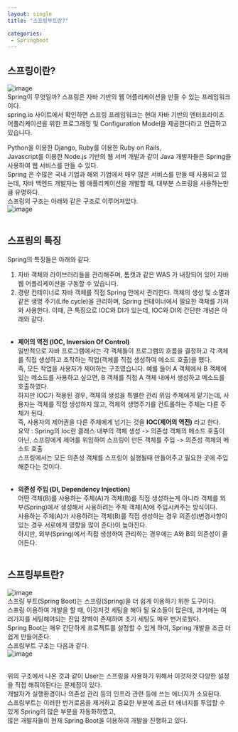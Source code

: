 ```yaml
---
layout: single
title: "스프링부트란?"

categories:
 - Springboot
---
```


## 스프링이란?
![image](https://user-images.githubusercontent.com/81789003/195343944-69f18932-fd00-4627-ab75-75ea70bf48f6.png) <br>
Spring이 무엇일까? 스프링은 자바 기반의 웹 어플리케이션을 만들 수 있는 프레임워크이다. <br>
spring.io 사이트에서 확인하면 스프링 프레임워크는 현대 자바 기반의 엔터프라이즈 어플리케이션을 위한 프로그래밍 및 Configuration Model을 제공한다라고 언급하고 있습니다. <br>

Python을 이용한 Django, Ruby를 이용한 Ruby on Rails, <br>
Javascript를 이용한 Node.js 기반의 웹 서버 개발과 같이 Java 개발자들은 Spring을 사용하여 웹 서비스를 만들 수 있다. <br>
Spring 은 수많은 국내 기업과 해외 기업에서 매우 많은 서비스를 만들 때 사용되고 있는데, 자바 백엔드 개발자는 웹 애플리케이션을 개발할 때, 대부분 스프링을 사용하는만큼 유명하다. <br>
스프링의 구조는 아래와 같은 구조로 이루어져있다. <br>
![image](https://user-images.githubusercontent.com/81789003/195344039-994f4e46-b560-43fc-9bd1-267a4400c353.png) <br> <br>

## 스프링의 특징
Spring의 특징들은 아래와 같다. <br>

1. 자바 객체와 라이브러리들을 관리해주며, 톰캣과 같은 WAS 가 내장되어 있어 자바 웹 어플리케이션을 구동할 수 있습니다. 
2. 경량 컨테이너로 자바 객체를 직접 Spring 안에서 관리한다. 객체의 생성 및 소멸과 같은 생명 주기(Life cycle)을 관리하며, Spring 컨테이너에서 필요한 객체를 가져와 사용한다.
이때, 큰 특징으로 IOC와 DI가 있는데, IOC와 DI의 간단한 개념은 아래와 같다. <br> <br>

- **제어의 역전 (IOC, Inversion Of Control)** <br>
일반적으로 자바 프로그램에서는 각 객체들이 프로그램의 흐름을 결정하고 각 객체를 직접 생성하고 조작하는 작업(객체를 직접 생성하여 메소드 호출)을 했다. <br>
즉, 모든 작업을 사용자가 제어하는 구조였습니다. 예를 들어 A 객체에서 B 객체에 있는 메소드를 사용하고 싶으면, B 객체를 직접 A 객체 내에서 생성하고 메소드를 호출하였다. <br>
하지만 IOC가 적용된 경우, 객체의 생성을 특별한 관리 위임 주체에게 맡기는데, 사용자는 객체를 직접 생성하지 않고, 객체의 생명주기를 컨트롤하는 주체는 다른 주체가 된다. <br>
즉, 사용자의 제어권을 다른 주체에게 넘기는 것을 **IOC(제어의 역전)** 라고 한다. <br>
요약 : Spring의 Ioc란 클래스 내부의 객체 생성 -> 의존성 객체의 메소드 호출이 아닌, 스프링에게 제어를 위임하여 스프링이 만든 객체를 주입 -> 의존성 객체의 메소드 호출  <br>
스프링에서는 모든 의존성 객체를 스프링이 실행될때 만들어주고 필요한 곳에 주입해준다는 것이다. <br> <br>

- **의존성 주입 (DI, Dependency Injection)** <br>
어떤 객체(B)를 사용하는 주체(A)가 객체(B)를 직접 생성하는게 아니라 객체를 외부(Spring)에서 생성해서 사용하려는 주체 객체(A)에 주입시켜주는 방식이다. <br>
사용하는 주체(A)가 사용하려는 객체(B)를 직접 생성하는 경우 의존성(변경사항이 있는 경우 서로에게 영향을 많이 준다)이 높아진다. <br>
하지만, 외부(Spring)에서 직접 생성하여 관리하는 경우에는 A와 B의 의존성이 줄어든다. <br> <br>

## 스프링부트란?
![image](https://user-images.githubusercontent.com/81789003/195344258-09aee1d0-fce2-4f26-8ded-c8ed36d87e7c.png) <br>
스프링 부트(Spring Boot)는 스프링(Spring)을 더 쉽게 이용하기 위한 도구이다. <br>
스프링 이용하여 개발을 할 때, 이것저것 세팅을 해야 될 요소들이 많은데, 과거에는 여러가지를 세팅해야되는 진입 장벽이 존재하여 초기 세팅도 매우 번거로웠다. <br>
Spring Boot는 매우 간단하게 프로젝트를 설정할 수 있게 하여, Spring 개발을 조금 더 쉽게 만들어준다. <br>
스프링부트 구조는 다음과 같다. <br>
![image](https://user-images.githubusercontent.com/81789003/195344418-e0a92df0-b404-4c8c-a34b-acee3388a8f3.png) <br> <br>

위의 구조에서 나온 것과 같이 User는 스프링을 사용하기 위해서 이것저것 다양한 설정을 직접 해줘야된다는 문제점이 있다. <br>
개발자가 실행환경이나 의존성 관리 등의 인프라 관련 등에 쓰는 에너지가 소요된다. <br>
스프링부트는 이러한 번거로움을 제거하고 중요한 부분에 조금 더 에너지를 투입할 수 있게 Spring의 많은 부분을 자동화하였고, <br>
많은 개발자들이 현재 Spring Boot을 이용하여 개발을 진행하고 있다. <br>
